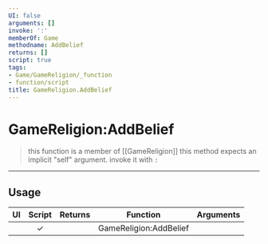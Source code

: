 ```yaml
---
UI: false
arguments: []
invoke: ':'
memberOf: Game
methodname: AddBelief
returns: []
script: true
tags:
- Game/GameReligion/_function
- function/script
title: GameReligion.AddBelief
---
```

# GameReligion:AddBelief
> this function is a member of [[GameReligion]]
> this method expects an implicit "self" argument. invoke it with `:`
-----
## Usage
|  UI | Script | Returns | Function | Arguments |
|:---:|:------:|-------:|:--------:|:---------|
| |✓||GameReligion:AddBelief||
